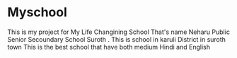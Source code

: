 # Myschool
This is my project for My Life Changining School That's name Neharu Public Senior Secoundary School Suroth .
This is school in karuli District in suroth town 
This is the best school that have both  medium Hindi and English 